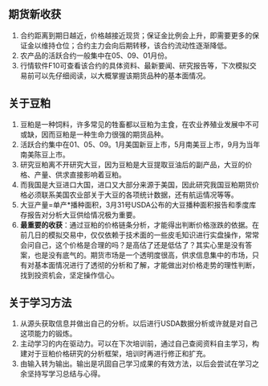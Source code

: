 ## 期货新收获
1. 合约距离到期日越近，价格越接近现货；保证金比例会上升，即需要更多的保证金以维持仓位；合约主力会向后期转移，该合约流动性逐渐降低。
2. 农产品的活跃合约一般集中在05、09、01月份。
3. 行情软件F10可查看该合约的具体资料、最新要闻、研究报告等，下次模拟交易前可以先仔细阅读，以大概掌握该期货品种的基本面情况。

## 关于豆粕
1. 豆粕是一种饲料，许多常见的牲畜都以豆粕为主食，在农业养殖业发展中不可或缺，因而豆粕是一种生命力很强的期货品种。
2. 活跃合约集中在01、05、09。1月美国新豆上市，5月南美豆上市，9月为当年南美陈豆上市。
3. 研究豆粕离不开研究大豆，因为豆粕是大豆提取豆油后的副产品，大豆的价格、产量、供求直接影响着豆粕。
4. 而我国是大豆进口大国，进口又大部分来源于美国，因此研究我国豆粕期货价格必须联系美国农业部关于大豆的各项统计数据，还有航运情况等等。
5. 大豆产量=单产*播种面积，3月31号USDA公布的大豆播种面积报告和季度库存报告对分析大豆供给情况极为重要。
6. **最重要的收获**：通过豆粕的价格链条分析，才能得出判断价格涨跌的依据。在前几日的模拟交易中，仅仅依赖于技术面的一些皮毛知识进行实盘操作，常常会问自己，这个价格是合理的吗？是高估了还是低估了？其实心里是没有答案，也是没有底气的。期货市场是一个透明度很高，供求信息集中的市场，只有对基本面情况进行了透彻的分析和了解，才能做出对价格走势的理性判断，找到投资机会，坚定操作信心。

## 关于学习方法
1. 从源头获取信息并做出自己的分析。以后进行USDA数据分析或许就是对自己这项能力的锻炼。
2. 主动学习的内在驱动力。可以在下次培训前，通过自己查阅资料自主学习，构建对于豆粕价格研究的分析框架，培训时再进行修正和扩充。
3. 由输入转为输出。输出是巩固自己学习成果的有效方法，以后会尝试在学习之余坚持写学习总结与心得。
